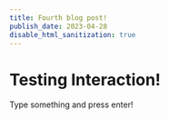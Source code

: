 ```yaml
---
title: Fourth blog post!
publish_date: 2023-04-28
disable_html_sanitization: true
---
```


#  Testing Interaction!

Type something and press enter!

<div id=onkeypress_input></div>

<script type=module>

    // get and format div
    const div = document.getElementById (`onkeypress_input`)
    div.width = div.parentNode.scrollWidth
    div.style.height = `${ div.width * 9 / 32}px`
    div.style.backgroundColor = `tomato`
    div.style.textAlign  = 'center'
    div.style.lineHeight = div.style.height
    div.style.fontSize   = '36px'
    div.style.fontWeight = 'bold'
    div.style.fontStyle  = 'italic'
    div.style.color      = 'white'

    // array for the elements we will generate
    const free_elements = []

    // call initial frame
    requestAnimationFrame (physics_engine)

    // function to move the elements around
    function physics_engine () {

        // iterate through the free_elements array
        free_elements.forEach (e => {

            // if element is too far to the right
            if (e.offsetLeft > window.innerWidth) {

                // respawn it on the left
                e.style.left = `${ -e.offsetWidth }px`
            }

            // add the elements velocity to its position
            e.style.left = `${ e.offsetLeft + e.x_vel }px`
        })
        
        // call next frame
        requestAnimationFrame (physics_engine)
    }

    // function to generate elements
    // accepts some text as an argument
    // assigns it to the parameter 't'
    function set_free (t) {

        // create a div element
        const free_div = document.createElement (`div`)

        // assign the text that was passed in
        // to the innerText property of the div
        free_div.innerText = t 

        // format the div
        free_div.style.fontSize   = '36px'
        free_div.style.fontWeight = 'bold'
        free_div.style.fontStyle  = 'italic'
        free_div.style.color      = 'hotpink'

        // setting .position to 'fixed' means
        // the position is set against the viewport
        // rather than the document
        free_div.style.position   = 'fixed'

        // incorporate the div in the DOM
        document.body.append (free_div)

        // .offsetHeight is the height of the div element
        // multiplied by how many elements are already in
        // the free_elements array
        const y_offset = free_div.offsetHeight * free_elements.length

        // set the new element underneath the other elements
        free_div.style.top = `${ y_offset }px`

        // .offsetWidth is the width of the div
        // start the div to the left of the screen
        free_div.style.left = `${ -free_div.offsetWidth }px`

        // we can add properties to the DOM objects
        // simply assign to a new property
        // and the value stays there!
        // here we are storing a random x-velocity
        free_div.x_vel = Math.random () * 10

        // add the div to the free_elements array
        free_elements.push (free_div)
    }

    // the keypress listener exists on the document object
    // we assign to it a function that accepts a keyboardEvent
    // and assigns it to the parameter 'e'
    document.onkeypress = e => {

        // the .key property of the keyboardEvent 
        // contains what key was pressed
        // if it was Enter
        if (e.key == 'Enter') {

            // call the set_free function
            // with the existing innerText
            set_free (div.innerText)

            // clear the innerText
            div.innerText = ''
        }

        // if it is not enter
        else {

            // add that key to the
            // existing innerText
            div.innerText += e.key
        }
    }
</script>